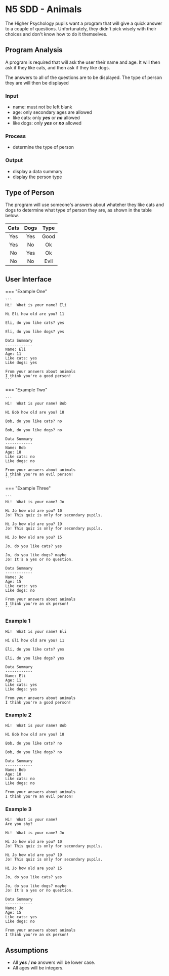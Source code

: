 # N5 SDD - Animals

The Higher Psychology pupils want a program that will give a quick answer to a couple of questions.  Unfortunately, they didn't pick wisely with their choices and don't know how to do it themselves.

## Program Analysis

A program is required that will ask the user their name and age.  It will then ask if they like cats, and then ask if they like dogs.

The answers to all of the questions are to be displayed.  The type of person they are will then be displayed

### Input

* name: must not be left blank
* age: only secondary ages are allowed
* like cats: only ___yes___ or  ___no___ allowed
* like dogs: only ___yes___ or  ___no___ allowed

### Process

* determine the type of person

### Output

* display a data summary
* display the person type

## Type of Person

The program will use someone's answers about whateher they like cats and dogs to determine what type of person they are, as shown in the table below.

| Cats | Dogs | Type |
| :--: | :--: | :--: |
| Yes  | Yes  | Good |
| Yes  | No   | Ok   |
| No   | Yes  | Ok   |
| No   | No   | Evil |

## User Interface

=== "Example One"

    ``` 
	Hi!  What is your name? Eli
	
	Hi Eli how old are you? 11
	
	Eli, do you like cats? yes
	
	Eli, do you like dogs? yes
	
	Data Summary
	------------
	Name: Eli
	Age: 11
	Like cats: yes
	Like dogs: yes
	
	From your answers about animals
	I think you're a good person!
    ```

=== "Example Two"

    ```
	Hi!  What is your name? Bob
	
	Hi Bob how old are you? 18
	
	Bob, do you like cats? no 
	
	Bob, do you like dogs? no
	
	Data Summary
	------------
	Name: Bob
	Age: 18
	Like cats: no
	Like dogs: no
	
	From your answers about animals
	I think you're an evil person!
    ```

=== "Example Three"

    ``` 
	Hi!  What is your name? Jo 
	
	Hi Jo how old are you? 10
	Jo! This quiz is only for secondary pupils.
	
	Hi Jo how old are you? 19
	Jo! This quiz is only for secondary pupils.
	
	Hi Jo how old are you? 15
	
	Jo, do you like cats? yes
	
	Jo, do you like dogs? maybe
	Jo! It's a yes or no question.
	
	Data Summary
	------------
	Name: Jo
	Age: 15
	Like cats: yes
	Like dogs: no
	
	From your answers about animals
	I think you're an ok person!
    ```
### Example 1

```
Hi!  What is your name? Eli

Hi Eli how old are you? 11

Eli, do you like cats? yes

Eli, do you like dogs? yes

Data Summary
------------
Name: Eli
Age: 11
Like cats: yes
Like dogs: yes

From your answers about animals
I think you're a good person!
```

### Example 2

```
Hi!  What is your name? Bob

Hi Bob how old are you? 18

Bob, do you like cats? no 

Bob, do you like dogs? no

Data Summary
------------
Name: Bob
Age: 18
Like cats: no
Like dogs: no

From your answers about animals
I think you're an evil person!
```

### Example 3

```
Hi!  What is your name? 
Are you shy?

Hi!  What is your name? Jo 

Hi Jo how old are you? 10
Jo! This quiz is only for secondary pupils.

Hi Jo how old are you? 19
Jo! This quiz is only for secondary pupils.

Hi Jo how old are you? 15

Jo, do you like cats? yes

Jo, do you like dogs? maybe
Jo! It's a yes or no question.

Data Summary
------------
Name: Jo
Age: 15
Like cats: yes
Like dogs: no

From your answers about animals
I think you're an ok person!
```

## Assumptions

* All ___yes___ / ___no___ answers will be lower case.
* All ages will be integers.
